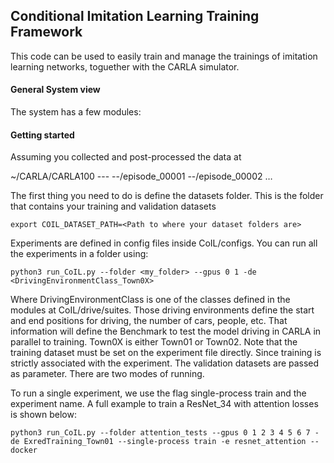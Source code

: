 Conditional Imitation Learning Training Framework
-------------

This code can be used to easily train and manage the trainings of imitation
learning networks, toguether with the CARLA simulator.


#### General System view

The system has a few modules:


#### Getting started


Assuming you collected and post-processed the data at 

~/CARLA/CARLA100 ---
    --/episode_00001
    --/episode_00002
    …


The first thing you need to do is define the datasets folder.
This is the folder that contains your training and validation datasets

    export COIL_DATASET_PATH=<Path to where your dataset folders are>
 
Experiments are defined in config files inside CoIL/configs. You can run all the experiments in a folder using:

    python3 run_CoIL.py --folder <my_folder> --gpus 0 1 -de <DrivingEnvironmentClass_Town0X> 

Where DrivingEnvironmentClass is one of the classes defined in the modules at CoIL/drive/suites. Those driving environments define the start and end positions for driving, the number of cars, people, etc. That information will define the Benchmark to test the model driving in CARLA in parallel to training. Town0X is either Town01 or Town02. 
Note that the training dataset must be set on the experiment file directly. Since training is strictly associated with the experiment. The validation datasets are passed as parameter. There are two modes of running.

To run a single experiment, we use the flag single-process train and the experiment name. A full example to train a ResNet_34 with attention losses is shown below:

    python3 run_CoIL.py --folder attention_tests --gpus 0 1 2 3 4 5 6 7 -de ExredTraining_Town01 --single-process train -e resnet_attention --docker




